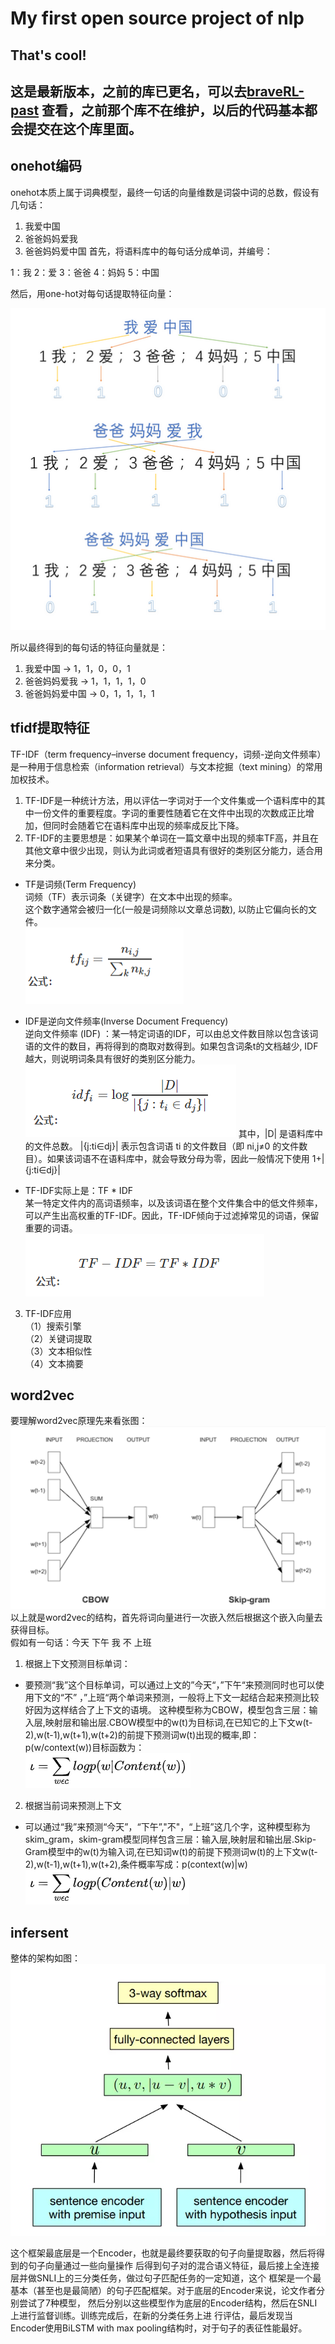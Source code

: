 # My first open source project of nlp

## That's cool!
## 这是最新版本，之前的库已更名，可以去[braveRL-past](https://github.com/opprash/braveRL-past) 查看，之前那个库不在维护，以后的代码基本都会提交在这个库里面。

## onehot编码
onehot本质上属于词典模型，最终一句话的向量维数是词袋中词的总数，假设有几句话：

1. 我爱中国
2. 爸爸妈妈爱我
3. 爸爸妈妈爱中国
首先，将语料库中的每句话分成单词，并编号：

1：我      2：爱      3：爸爸      4：妈妈      5：中国

然后，用one-hot对每句话提取特征向量：

![onehot](https://github.com/opprash/braveRL/blob/master/datas/one_hot.png)

所以最终得到的每句话的特征向量就是：

1. 我爱中国 -> 1，1，0，0，1
2. 爸爸妈妈爱我 -> 1，1，1，1，0
3. 爸爸妈妈爱中国 -> 0，1，1，1，1

## tfidf提取特征
TF-IDF（term frequency–inverse document frequency，词频-逆向文件频率）是一种用于信息检索（information retrieval）与文本挖掘（text mining）的常用加权技术。
1. TF-IDF是一种统计方法，用以评估一字词对于一个文件集或一个语料库中的其中一份文件的重要程度。字词的重要性随着它在文件中出现的次数成正比增加，但同时会随着它在语料库中出现的频率成反比下降。
2. TF-IDF的主要思想是：如果某个单词在一篇文章中出现的频率TF高，并且在其他文章中很少出现，则认为此词或者短语具有很好的类别区分能力，适合用来分类。
* TF是词频(Term Frequency)     
词频（TF）表示词条（关键字）在文本中出现的频率。  
这个数字通常会被归一化(一般是词频除以文章总词数), 以防止它偏向长的文件。  
![tf](https://github.com/opprash/braveRL/blob/master/datas/tf.png)  

* IDF是逆向文件频率(Inverse Document Frequency)  
逆向文件频率 (IDF) ：某一特定词语的IDF，可以由总文件数目除以包含该词语的文件的数目，再将得到的商取对数得到。如果包含词条t的文档越少, IDF越大，则说明词条具有很好的类别区分能力。  
![idf](https://github.com/opprash/braveRL/blob/master/datas/idf.png)
其中，|D| 是语料库中的文件总数。 |{j:ti∈dj}| 表示包含词语 ti 的文件数目（即 ni,j≠0 的文件数目）。如果该词语不在语料库中，就会导致分母为零，因此一般情况下使用 1+|{j:ti∈dj}|   
* TF-IDF实际上是：TF * IDF  
某一特定文件内的高词语频率，以及该词语在整个文件集合中的低文件频率，可以产生出高权重的TF-IDF。因此，TF-IDF倾向于过滤掉常见的词语，保留重要的词语。  
![tfidf](https://github.com/opprash/braveRL/blob/master/datas/tfidf.png)
3. TF-IDF应用  
（1）搜索引擎  
（2）关键词提取  
（3）文本相似性  
（4）文本摘要  
## word2vec
要理解word2vec原理先来看张图：    
![word2vec](https://github.com/opprash/braveRL/blob/master/datas/word2vec.png)   
以上就是word2vec的结构，首先将词向量进行一次嵌入然后根据这个嵌入向量去获得目标。   
假如有一句话：今天 下午 我 不 上班
1. 根据上下文预测目标单词：
* 要预测“我”这个目标单词，可以通过上文的”今天“，”下午“来预测同时也可以使用下文的“不” ，”上班“两个单词来预测，一般将上下文一起结合起来预测比较好因为这样结合了上下文的语境。
这种模型称为CBOW，模型包含三层：输入层,映射层和输出层.CBOW模型中的w(t)为目标词,在已知它的上下文w(t-2),w(t-1),w(t+1),w(t+2)的前提下预测词w(t)出现的概率,即：p(w/context(w))目标函数为：  
![CBOW](https://github.com/opprash/braveRL/blob/master/datas/CBOW.png)
2. 根据当前词来预测上下文
* 可以通过“我”来预测“今天”，“下午”,"不"，“上班”这几个字，这种模型称为skim_gram，skim-gram模型同样包含三层：输入层,映射层和输出层.Skip-Gram模型中的w(t)为输入词,在已知词w(t)的前提下预测词w(t)的上下文w(t-2),w(t-1),w(t+1),w(t+2),条件概率写成：p(context(w)|w)  
![skip-gram](https://github.com/opprash/braveRL/blob/master/datas/skip_gram.png)  

## infersent
整体的架构如图：  
![infersent](https://github.com/opprash/braveRL/blob/master/datas/infersent.png)  

这个框架最底层是一个Encoder，也就是最终要获取的句子向量提取器，然后将得到的句子向量通过一些向量操作
后得到句子对的混合语义特征，最后接上全连接层并做SNLI上的三分类任务，做过句子匹配任务的一定知道，这个
框架是一个最基本（甚至也是最简陋）的句子匹配框架。对于底层的Encoder来说，论文作者分别尝试了7种模型，
然后分别以这些模型作为底层的Encoder结构，然后在SNLI上进行监督训练。训练完成后，在新的分类任务上进
行评估，最后发现当Encoder使用BiLSTM with max pooling结构时，对于句子的表征性能最好。  

